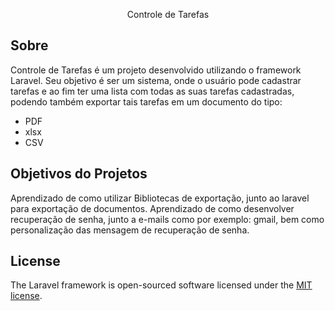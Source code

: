 <p align="center">Controle de Tarefas</p>

## Sobre

Controle de Tarefas é um projeto desenvolvido utilizando o framework Laravel. Seu objetivo é ser um sistema, onde o usuário pode cadastrar tarefas e ao fim ter uma lista com todas as suas tarefas cadastradas, podendo também exportar tais tarefas em um documento do tipo:

- PDF
- xlsx
- CSV

## Objetivos do Projetos

Aprendizado de como utilizar Bibliotecas de exportação, junto ao laravel para exportação de documentos.
Aprendizado de como desenvolver recuperação de senha, junto a e-mails como por exemplo: gmail, bem como personalização das mensagem de recuperação de senha.

## License

The Laravel framework is open-sourced software licensed under the [MIT license](https://opensource.org/licenses/MIT).
